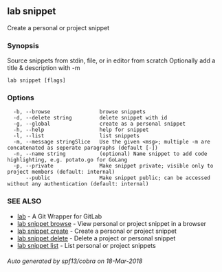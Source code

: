 ## lab snippet

Create a personal or project snippet

### Synopsis


Source snippets from stdin, file, or in editor from scratch
Optionally add a title & description with -m

```
lab snippet [flags]
```

### Options

```
  -b, --browse                browse snippets
  -d, --delete string         delete snippet with id
  -g, --global                create as a personal snippet
  -h, --help                  help for snippet
  -l, --list                  list snippets
  -m, --message stringSlice   Use the given <msg>; multiple -m are concatenated as seperate paragraphs (default [-])
  -n, --name string           (optional) Name snippet to add code highlighting, e.g. potato.go for GoLang
  -p, --private               Make snippet private; visible only to project members (default: internal)
      --public                Make snippet public; can be accessed without any authentication (default: internal)
```

### SEE ALSO

* [lab](index.md)	 - A Git Wrapper for GitLab
* [lab snippet browse](lab_snippet_browse.md)	 - View personal or project snippet in a browser
* [lab snippet create](lab_snippet_create.md)	 - Create a personal or project snippet
* [lab snippet delete](lab_snippet_delete.md)	 - Delete a project or personal snippet
* [lab snippet list](lab_snippet_list.md)	 - List personal or project snippets

###### Auto generated by spf13/cobra on 18-Mar-2018

